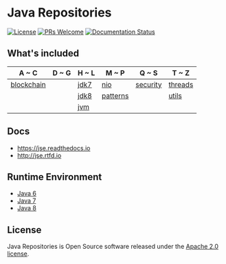 # Java Repositories

[![License](https://img.shields.io/badge/license-Apache-blue.svg)](https://github.com/T5750/java-repositories/blob/master/LICENSE.txt)
[![PRs Welcome](https://img.shields.io/badge/PRs-welcome-brightgreen.svg)](https://github.com/T5750/java-repositories/pulls)
[![Documentation Status](https://readthedocs.org/projects/jse/badge/?version=latest)](https://jse.readthedocs.io/en/latest/?badge=latest)

## What's included
A ~ C | D ~ G | H ~ L | M ~ P | Q ~ S | T ~ Z
----|----|----|----|----|----
| [blockchain](blockchain/README.md) |  | [jdk7](jdk7/README.md) | [nio](nio/README.md) | [security](security/README.md) | [threads](threads/README.md)
|  |  | [jdk8](jdk8/README.md) | [patterns](patterns/README.md) |  | [utils](utils/README.md)
|  |  | [jvm](jvm/README.md) |  |  |

## Docs
- https://jse.readthedocs.io
- http://jse.rtfd.io

## Runtime Environment
- [Java 6](http://www.oracle.com/technetwork/java/javase/downloads/jdk6downloads-1902814.html)
- [Java 7](http://www.oracle.com/technetwork/java/javase/downloads/jdk7-downloads-1880260.html)
- [Java 8](http://www.oracle.com/technetwork/java/javase/downloads/jdk8-downloads-2133151.html)

## License
Java Repositories is Open Source software released under the [Apache 2.0 license](http://www.apache.org/licenses/LICENSE-2.0.html).